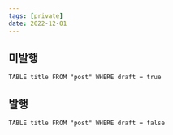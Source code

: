 ```yaml
---
tags: [private]
date: 2022-12-01
---
```


## 미발행
```dataview
TABLE title FROM "post" WHERE draft = true

```

## 발행
```dataview
TABLE title FROM "post" WHERE draft = false

```